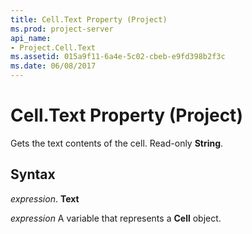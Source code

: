 ```yaml
---
title: Cell.Text Property (Project)
ms.prod: project-server
api_name:
- Project.Cell.Text
ms.assetid: 015a9f11-6a4e-5c02-cbeb-e9fd398b2f3c
ms.date: 06/08/2017
---
```



# Cell.Text Property (Project)

Gets the text contents of the cell. Read-only **String**.


## Syntax

 _expression_. **Text**

 _expression_ A variable that represents a **Cell** object.


